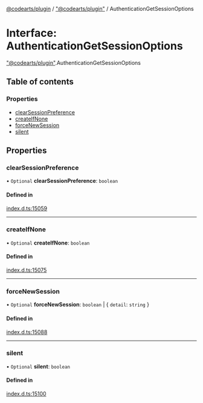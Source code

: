 [@codearts/plugin](../README.md) / ["@codearts/plugin"](../modules/_codearts_plugin_.md) / AuthenticationGetSessionOptions

# Interface: AuthenticationGetSessionOptions

["@codearts/plugin"](../modules/_codearts_plugin_.md).AuthenticationGetSessionOptions

## Table of contents

### Properties

- [clearSessionPreference](codearts_plugin_.AuthenticationGetSessionOptions.md#clearsessionpreference)
- [createIfNone](codearts_plugin_.AuthenticationGetSessionOptions.md#createifnone)
- [forceNewSession](codearts_plugin_.AuthenticationGetSessionOptions.md#forcenewsession)
- [silent](codearts_plugin_.AuthenticationGetSessionOptions.md#silent)

## Properties

### clearSessionPreference

• `Optional` **clearSessionPreference**: `boolean`

#### Defined in

[index.d.ts:15059](https://github.com/huaweicloud/cloudide-plugin-api/blob/203b986/index.d.ts#L15059)

___

### createIfNone

• `Optional` **createIfNone**: `boolean`

#### Defined in

[index.d.ts:15075](https://github.com/huaweicloud/cloudide-plugin-api/blob/203b986/index.d.ts#L15075)

___

### forceNewSession

• `Optional` **forceNewSession**: `boolean` \| { `detail`: `string`  }

#### Defined in

[index.d.ts:15088](https://github.com/huaweicloud/cloudide-plugin-api/blob/203b986/index.d.ts#L15088)

___

### silent

• `Optional` **silent**: `boolean`

#### Defined in

[index.d.ts:15100](https://github.com/huaweicloud/cloudide-plugin-api/blob/203b986/index.d.ts#L15100)
